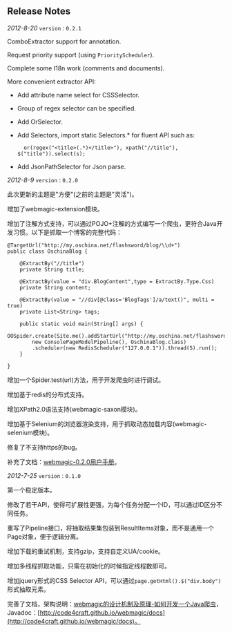 Release Notes
----
*2012-8-20* `version：0.2.1`

ComboExtractor support for annotation.

Request priority support (using `PriorityScheduler`).

Complete some I18n work (comments and documents).

More convenient extractor API:

* Add attribute name select for CSSSelector.
* Group of regex selector can be specified.
* Add OrSelector.
* Add Selectors, import static Selectors.* for fluent API such as:
		
		or(regex("<title>(.*)</title>"), xpath("//title"), $("title")).select(s);
* Add JsonPathSelector for Json parse.
		
*2012-8-9* `version：0.2.0`

此次更新的主题是"方便"(之前的主题是"灵活")。

增加了webmagic-extension模块。

增加了注解方式支持，可以通过POJO+注解的方式编写一个爬虫，更符合Java开发习惯。以下是抓取一个博客的完整代码：

    @TargetUrl("http://my.oschina.net/flashsword/blog/\\d+")
    public class OschinaBlog {

        @ExtractBy("//title")
        private String title;

        @ExtractBy(value = "div.BlogContent",type = ExtractBy.Type.Css)
        private String content;

        @ExtractBy(value = "//div[@class='BlogTags']/a/text()", multi = true)
        private List<String> tags;

        public static void main(String[] args) {
            OOSpider.create(Site.me().addStartUrl("http://my.oschina.net/flashsword/blog"),
            new ConsolePageModelPipeline(), OschinaBlog.class)
            .scheduler(new RedisScheduler("127.0.0.1")).thread(5).run();
        }

    }

增加一个Spider.test(url)方法，用于开发爬虫时进行调试。

增加基于redis的分布式支持。

增加XPath2.0语法支持(webmagic-saxon模块)。

增加基于Selenium的浏览器渲染支持，用于抓取动态加载内容(webmagic-selenium模块)。

修复了不支持https的bug。

补充了文档：[webmagic-0.2.0用户手册](http://code4craft.github.io/webmagic/)。

*2012-7-25* `version：0.1.0`

第一个稳定版本。

修改了若干API，使得可扩展性更强，为每个任务分配一个ID，可以通过ID区分不同任务。

重写了Pipeline接口，将抽取结果集包装到ResultItems对象，而不是通用一个Page对象，便于逻辑分离。

增加下载的重试机制，支持gzip，支持自定义UA/cookie。

增加多线程抓取功能，只需在初始化的时候指定线程数即可。

增加jquery形式的CSS Selector API，可以通过`page.getHtml().$("div.body")`形式抽取元素。

完善了文档，架构说明：[webmagic的设计机制及原理-如何开发一个Java爬虫](http://my.oschina.net/flashsword/blog/145796)，Javadoc：[http://code4craft.github.io/webmagic/docs](http://code4craft.github.io/webmagic/docs)。